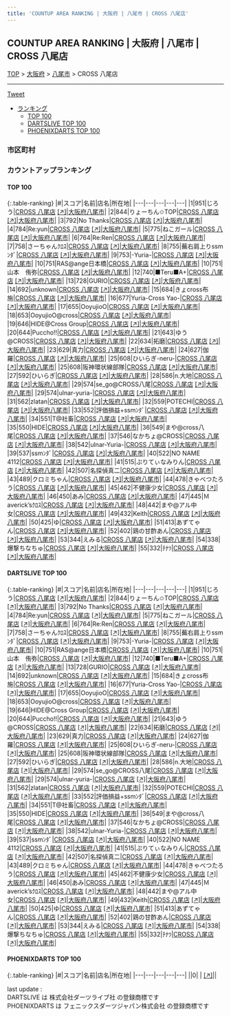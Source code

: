 ```yaml
---
title: 'COUNTUP AREA RANKING | 大阪府 | 八尾市 | CROSS 八尾店'
---
```

## COUNTUP AREA RANKING | 大阪府 | 八尾市 | CROSS 八尾店

[TOP](/darts/rank/) > [大阪府](/darts/rank/大阪府/) > [八尾市](/darts/rank/大阪府/八尾市/) > CROSS 八尾店

___

<a href="https://twitter.com/share?ref_src=twsrc%5Etfw" data-text="COUNTUP AREA RANKING | 大阪府八尾市CROSS 八尾店" class="twitter-share-button" data-hashtags="DARTSLIVE,PHOENIXDARTS,darts,ダーツ" data-show-count="false">Tweet</a>

* [ランキング](#カウントアップランキング)
    * [TOP 100](#top-100)
    * [DARTSLIVE TOP 100](#dartslive-top-100)
    * [PHOENIXDARTS TOP 100](#phoenixdarts-top-100)

### 市区町村

<ul>

</ul>

### カウントアップランキング

#### TOP 100



{:.table-ranking}
|#|スコア|名前|店名|所在地|
|---|---|---|---|---|
|1|951|<span class="rank-name-dl">じろう</span>|<a href="/darts/rank/shops/3f2dcb19a6d43828a3f63593b5358cc4.html">CROSS 八尾店</a> <a href="https://search.dartslive.com/jp/shop/3f2dcb19a6d43828a3f63593b5358cc4">[↗]</a>|<a href="/darts/rank/大阪府/八尾市">大阪府八尾市</a>|
|2|844|<span class="rank-name-dl">りょーちん✩TOP</span>|<a href="/darts/rank/shops/3f2dcb19a6d43828a3f63593b5358cc4.html">CROSS 八尾店</a> <a href="https://search.dartslive.com/jp/shop/3f2dcb19a6d43828a3f63593b5358cc4">[↗]</a>|<a href="/darts/rank/大阪府/八尾市">大阪府八尾市</a>|
|3|792|<span class="rank-name-dl">No Thanks</span>|<a href="/darts/rank/shops/3f2dcb19a6d43828a3f63593b5358cc4.html">CROSS 八尾店</a> <a href="https://search.dartslive.com/jp/shop/3f2dcb19a6d43828a3f63593b5358cc4">[↗]</a>|<a href="/darts/rank/大阪府/八尾市">大阪府八尾市</a>|
|4|784|<span class="rank-name-dl">Re:yun</span>|<a href="/darts/rank/shops/3f2dcb19a6d43828a3f63593b5358cc4.html">CROSS 八尾店</a> <a href="https://search.dartslive.com/jp/shop/3f2dcb19a6d43828a3f63593b5358cc4">[↗]</a>|<a href="/darts/rank/大阪府/八尾市">大阪府八尾市</a>|
|5|775|<span class="rank-name-dl">ねこガール</span>|<a href="/darts/rank/shops/3f2dcb19a6d43828a3f63593b5358cc4.html">CROSS 八尾店</a> <a href="https://search.dartslive.com/jp/shop/3f2dcb19a6d43828a3f63593b5358cc4">[↗]</a>|<a href="/darts/rank/大阪府/八尾市">大阪府八尾市</a>|
|6|764|<span class="rank-name-dl">Re:Ren</span>|<a href="/darts/rank/shops/3f2dcb19a6d43828a3f63593b5358cc4.html">CROSS 八尾店</a> <a href="https://search.dartslive.com/jp/shop/3f2dcb19a6d43828a3f63593b5358cc4">[↗]</a>|<a href="/darts/rank/大阪府/八尾市">大阪府八尾市</a>|
|7|758|<span class="rank-name-dl">さーちゃんｸﾛｽ</span>|<a href="/darts/rank/shops/3f2dcb19a6d43828a3f63593b5358cc4.html">CROSS 八尾店</a> <a href="https://search.dartslive.com/jp/shop/3f2dcb19a6d43828a3f63593b5358cc4">[↗]</a>|<a href="/darts/rank/大阪府/八尾市">大阪府八尾市</a>|
|8|755|<span class="rank-name-dl">蕪右肩上りssmﾝﾀﾞ</span>|<a href="/darts/rank/shops/3f2dcb19a6d43828a3f63593b5358cc4.html">CROSS 八尾店</a> <a href="https://search.dartslive.com/jp/shop/3f2dcb19a6d43828a3f63593b5358cc4">[↗]</a>|<a href="/darts/rank/大阪府/八尾市">大阪府八尾市</a>|
|9|753|<span class="rank-name-dl">-Yuria-</span>|<a href="/darts/rank/shops/3f2dcb19a6d43828a3f63593b5358cc4.html">CROSS 八尾店</a> <a href="https://search.dartslive.com/jp/shop/3f2dcb19a6d43828a3f63593b5358cc4">[↗]</a>|<a href="/darts/rank/大阪府/八尾市">大阪府八尾市</a>|
|10|751|<span class="rank-name-dl">RAS@ange日本橋</span>|<a href="/darts/rank/shops/3f2dcb19a6d43828a3f63593b5358cc4.html">CROSS 八尾店</a> <a href="https://search.dartslive.com/jp/shop/3f2dcb19a6d43828a3f63593b5358cc4">[↗]</a>|<a href="/darts/rank/大阪府/八尾市">大阪府八尾市</a>|
|10|751|<span class="rank-name-dl">山本　侑弥</span>|<a href="/darts/rank/shops/3f2dcb19a6d43828a3f63593b5358cc4.html">CROSS 八尾店</a> <a href="https://search.dartslive.com/jp/shop/3f2dcb19a6d43828a3f63593b5358cc4">[↗]</a>|<a href="/darts/rank/大阪府/八尾市">大阪府八尾市</a>|
|12|740|<span class="rank-name-dl">■Teru■A+</span>|<a href="/darts/rank/shops/3f2dcb19a6d43828a3f63593b5358cc4.html">CROSS 八尾店</a> <a href="https://search.dartslive.com/jp/shop/3f2dcb19a6d43828a3f63593b5358cc4">[↗]</a>|<a href="/darts/rank/大阪府/八尾市">大阪府八尾市</a>|
|13|728|<span class="rank-name-dl">GURIO</span>|<a href="/darts/rank/shops/3f2dcb19a6d43828a3f63593b5358cc4.html">CROSS 八尾店</a> <a href="https://search.dartslive.com/jp/shop/3f2dcb19a6d43828a3f63593b5358cc4">[↗]</a>|<a href="/darts/rank/大阪府/八尾市">大阪府八尾市</a>|
|14|692|<span class="rank-name-dl">unknown</span>|<a href="/darts/rank/shops/3f2dcb19a6d43828a3f63593b5358cc4.html">CROSS 八尾店</a> <a href="https://search.dartslive.com/jp/shop/3f2dcb19a6d43828a3f63593b5358cc4">[↗]</a>|<a href="/darts/rank/大阪府/八尾市">大阪府八尾市</a>|
|15|684|<span class="rank-name-dl">きょcross布施</span>|<a href="/darts/rank/shops/3f2dcb19a6d43828a3f63593b5358cc4.html">CROSS 八尾店</a> <a href="https://search.dartslive.com/jp/shop/3f2dcb19a6d43828a3f63593b5358cc4">[↗]</a>|<a href="/darts/rank/大阪府/八尾市">大阪府八尾市</a>|
|16|677|<span class="rank-name-dl">Yuria-Cross Yao-</span>|<a href="/darts/rank/shops/3f2dcb19a6d43828a3f63593b5358cc4.html">CROSS 八尾店</a> <a href="https://search.dartslive.com/jp/shop/3f2dcb19a6d43828a3f63593b5358cc4">[↗]</a>|<a href="/darts/rank/大阪府/八尾市">大阪府八尾市</a>|
|17|655|<span class="rank-name-dl">OoyujioO</span>|<a href="/darts/rank/shops/3f2dcb19a6d43828a3f63593b5358cc4.html">CROSS 八尾店</a> <a href="https://search.dartslive.com/jp/shop/3f2dcb19a6d43828a3f63593b5358cc4">[↗]</a>|<a href="/darts/rank/大阪府/八尾市">大阪府八尾市</a>|
|18|653|<span class="rank-name-dl">OoyujioO@cross</span>|<a href="/darts/rank/shops/3f2dcb19a6d43828a3f63593b5358cc4.html">CROSS 八尾店</a> <a href="https://search.dartslive.com/jp/shop/3f2dcb19a6d43828a3f63593b5358cc4">[↗]</a>|<a href="/darts/rank/大阪府/八尾市">大阪府八尾市</a>|
|19|646|<span class="rank-name-dl">HIDE@Cross Group</span>|<a href="/darts/rank/shops/3f2dcb19a6d43828a3f63593b5358cc4.html">CROSS 八尾店</a> <a href="https://search.dartslive.com/jp/shop/3f2dcb19a6d43828a3f63593b5358cc4">[↗]</a>|<a href="/darts/rank/大阪府/八尾市">大阪府八尾市</a>|
|20|644|<span class="rank-name-dl">Puccho!!</span>|<a href="/darts/rank/shops/3f2dcb19a6d43828a3f63593b5358cc4.html">CROSS 八尾店</a> <a href="https://search.dartslive.com/jp/shop/3f2dcb19a6d43828a3f63593b5358cc4">[↗]</a>|<a href="/darts/rank/大阪府/八尾市">大阪府八尾市</a>|
|21|643|<span class="rank-name-dl">ゆう@CROSS</span>|<a href="/darts/rank/shops/3f2dcb19a6d43828a3f63593b5358cc4.html">CROSS 八尾店</a> <a href="https://search.dartslive.com/jp/shop/3f2dcb19a6d43828a3f63593b5358cc4">[↗]</a>|<a href="/darts/rank/大阪府/八尾市">大阪府八尾市</a>|
|22|634|<span class="rank-name-dl">拓磨</span>|<a href="/darts/rank/shops/3f2dcb19a6d43828a3f63593b5358cc4.html">CROSS 八尾店</a> <a href="https://search.dartslive.com/jp/shop/3f2dcb19a6d43828a3f63593b5358cc4">[↗]</a>|<a href="/darts/rank/大阪府/八尾市">大阪府八尾市</a>|
|23|629|<span class="rank-name-dl">真力</span>|<a href="/darts/rank/shops/3f2dcb19a6d43828a3f63593b5358cc4.html">CROSS 八尾店</a> <a href="https://search.dartslive.com/jp/shop/3f2dcb19a6d43828a3f63593b5358cc4">[↗]</a>|<a href="/darts/rank/大阪府/八尾市">大阪府八尾市</a>|
|24|627|<span class="rank-name-dl">伽羅</span>|<a href="/darts/rank/shops/3f2dcb19a6d43828a3f63593b5358cc4.html">CROSS 八尾店</a> <a href="https://search.dartslive.com/jp/shop/3f2dcb19a6d43828a3f63593b5358cc4">[↗]</a>|<a href="/darts/rank/大阪府/八尾市">大阪府八尾市</a>|
|25|608|<span class="rank-name-dl">ひいらぎ-neru-</span>|<a href="/darts/rank/shops/3f2dcb19a6d43828a3f63593b5358cc4.html">CROSS 八尾店</a> <a href="https://search.dartslive.com/jp/shop/3f2dcb19a6d43828a3f63593b5358cc4">[↗]</a>|<a href="/darts/rank/大阪府/八尾市">大阪府八尾市</a>|
|25|608|<span class="rank-name-dl">阪神環状線部隊</span>|<a href="/darts/rank/shops/3f2dcb19a6d43828a3f63593b5358cc4.html">CROSS 八尾店</a> <a href="https://search.dartslive.com/jp/shop/3f2dcb19a6d43828a3f63593b5358cc4">[↗]</a>|<a href="/darts/rank/大阪府/八尾市">大阪府八尾市</a>|
|27|592|<span class="rank-name-dl">ひいらぎ</span>|<a href="/darts/rank/shops/3f2dcb19a6d43828a3f63593b5358cc4.html">CROSS 八尾店</a> <a href="https://search.dartslive.com/jp/shop/3f2dcb19a6d43828a3f63593b5358cc4">[↗]</a>|<a href="/darts/rank/大阪府/八尾市">大阪府八尾市</a>|
|28|586|<span class="rank-name-dl">n.大地</span>|<a href="/darts/rank/shops/3f2dcb19a6d43828a3f63593b5358cc4.html">CROSS 八尾店</a> <a href="https://search.dartslive.com/jp/shop/3f2dcb19a6d43828a3f63593b5358cc4">[↗]</a>|<a href="/darts/rank/大阪府/八尾市">大阪府八尾市</a>|
|29|574|<span class="rank-name-dl">se_go@CROSS八尾</span>|<a href="/darts/rank/shops/3f2dcb19a6d43828a3f63593b5358cc4.html">CROSS 八尾店</a> <a href="https://search.dartslive.com/jp/shop/3f2dcb19a6d43828a3f63593b5358cc4">[↗]</a>|<a href="/darts/rank/大阪府/八尾市">大阪府八尾市</a>|
|29|574|<span class="rank-name-dl">ulnar-yuria-</span>|<a href="/darts/rank/shops/3f2dcb19a6d43828a3f63593b5358cc4.html">CROSS 八尾店</a> <a href="https://search.dartslive.com/jp/shop/3f2dcb19a6d43828a3f63593b5358cc4">[↗]</a>|<a href="/darts/rank/大阪府/八尾市">大阪府八尾市</a>|
|31|562|<span class="rank-name-dl">zlatan</span>|<a href="/darts/rank/shops/3f2dcb19a6d43828a3f63593b5358cc4.html">CROSS 八尾店</a> <a href="https://search.dartslive.com/jp/shop/3f2dcb19a6d43828a3f63593b5358cc4">[↗]</a>|<a href="/darts/rank/大阪府/八尾市">大阪府八尾市</a>|
|32|559|<span class="rank-name-dl">POTECHI</span>|<a href="/darts/rank/shops/3f2dcb19a6d43828a3f63593b5358cc4.html">CROSS 八尾店</a> <a href="https://search.dartslive.com/jp/shop/3f2dcb19a6d43828a3f63593b5358cc4">[↗]</a>|<a href="/darts/rank/大阪府/八尾市">大阪府八尾市</a>|
|33|552|<span class="rank-name-dl">評価損益+ssmﾝﾀﾞ</span>|<a href="/darts/rank/shops/3f2dcb19a6d43828a3f63593b5358cc4.html">CROSS 八尾店</a> <a href="https://search.dartslive.com/jp/shop/3f2dcb19a6d43828a3f63593b5358cc4">[↗]</a>|<a href="/darts/rank/大阪府/八尾市">大阪府八尾市</a>|
|34|551|<span class="rank-name-dl">T@社畜</span>|<a href="/darts/rank/shops/3f2dcb19a6d43828a3f63593b5358cc4.html">CROSS 八尾店</a> <a href="https://search.dartslive.com/jp/shop/3f2dcb19a6d43828a3f63593b5358cc4">[↗]</a>|<a href="/darts/rank/大阪府/八尾市">大阪府八尾市</a>|
|35|550|<span class="rank-name-dl">HIDE</span>|<a href="/darts/rank/shops/3f2dcb19a6d43828a3f63593b5358cc4.html">CROSS 八尾店</a> <a href="https://search.dartslive.com/jp/shop/3f2dcb19a6d43828a3f63593b5358cc4">[↗]</a>|<a href="/darts/rank/大阪府/八尾市">大阪府八尾市</a>|
|36|549|<span class="rank-name-dl">まや@cross八尾</span>|<a href="/darts/rank/shops/3f2dcb19a6d43828a3f63593b5358cc4.html">CROSS 八尾店</a> <a href="https://search.dartslive.com/jp/shop/3f2dcb19a6d43828a3f63593b5358cc4">[↗]</a>|<a href="/darts/rank/大阪府/八尾市">大阪府八尾市</a>|
|37|546|<span class="rank-name-dl">なかちょ@CROSS</span>|<a href="/darts/rank/shops/3f2dcb19a6d43828a3f63593b5358cc4.html">CROSS 八尾店</a> <a href="https://search.dartslive.com/jp/shop/3f2dcb19a6d43828a3f63593b5358cc4">[↗]</a>|<a href="/darts/rank/大阪府/八尾市">大阪府八尾市</a>|
|38|542|<span class="rank-name-dl">ulnar-Yuria-</span>|<a href="/darts/rank/shops/3f2dcb19a6d43828a3f63593b5358cc4.html">CROSS 八尾店</a> <a href="https://search.dartslive.com/jp/shop/3f2dcb19a6d43828a3f63593b5358cc4">[↗]</a>|<a href="/darts/rank/大阪府/八尾市">大阪府八尾市</a>|
|39|537|<span class="rank-name-dl">ssmﾝﾀﾞ</span>|<a href="/darts/rank/shops/3f2dcb19a6d43828a3f63593b5358cc4.html">CROSS 八尾店</a> <a href="https://search.dartslive.com/jp/shop/3f2dcb19a6d43828a3f63593b5358cc4">[↗]</a>|<a href="/darts/rank/大阪府/八尾市">大阪府八尾市</a>|
|40|522|<span class="rank-name-dl">NO NAME 4112</span>|<a href="/darts/rank/shops/3f2dcb19a6d43828a3f63593b5358cc4.html">CROSS 八尾店</a> <a href="https://search.dartslive.com/jp/shop/3f2dcb19a6d43828a3f63593b5358cc4">[↗]</a>|<a href="/darts/rank/大阪府/八尾市">大阪府八尾市</a>|
|41|515|<span class="rank-name-dl">ぷりてぃなみりん</span>|<a href="/darts/rank/shops/3f2dcb19a6d43828a3f63593b5358cc4.html">CROSS 八尾店</a> <a href="https://search.dartslive.com/jp/shop/3f2dcb19a6d43828a3f63593b5358cc4">[↗]</a>|<a href="/darts/rank/大阪府/八尾市">大阪府八尾市</a>|
|42|507|<span class="rank-name-dl">名探偵真二</span>|<a href="/darts/rank/shops/3f2dcb19a6d43828a3f63593b5358cc4.html">CROSS 八尾店</a> <a href="https://search.dartslive.com/jp/shop/3f2dcb19a6d43828a3f63593b5358cc4">[↗]</a>|<a href="/darts/rank/大阪府/八尾市">大阪府八尾市</a>|
|43|489|<span class="rank-name-dl">クロミちゃん</span>|<a href="/darts/rank/shops/3f2dcb19a6d43828a3f63593b5358cc4.html">CROSS 八尾店</a> <a href="https://search.dartslive.com/jp/shop/3f2dcb19a6d43828a3f63593b5358cc4">[↗]</a>|<a href="/darts/rank/大阪府/八尾市">大阪府八尾市</a>|
|44|478|<span class="rank-name-dl">きゃべつたろう</span>|<a href="/darts/rank/shops/3f2dcb19a6d43828a3f63593b5358cc4.html">CROSS 八尾店</a> <a href="https://search.dartslive.com/jp/shop/3f2dcb19a6d43828a3f63593b5358cc4">[↗]</a>|<a href="/darts/rank/大阪府/八尾市">大阪府八尾市</a>|
|45|462|<span class="rank-name-dl">不健康少女</span>|<a href="/darts/rank/shops/3f2dcb19a6d43828a3f63593b5358cc4.html">CROSS 八尾店</a> <a href="https://search.dartslive.com/jp/shop/3f2dcb19a6d43828a3f63593b5358cc4">[↗]</a>|<a href="/darts/rank/大阪府/八尾市">大阪府八尾市</a>|
|46|450|<span class="rank-name-dl">あみ</span>|<a href="/darts/rank/shops/3f2dcb19a6d43828a3f63593b5358cc4.html">CROSS 八尾店</a> <a href="https://search.dartslive.com/jp/shop/3f2dcb19a6d43828a3f63593b5358cc4">[↗]</a>|<a href="/darts/rank/大阪府/八尾市">大阪府八尾市</a>|
|47|445|<span class="rank-name-dl">Ｍaverick’sｸﾛｽ</span>|<a href="/darts/rank/shops/3f2dcb19a6d43828a3f63593b5358cc4.html">CROSS 八尾店</a> <a href="https://search.dartslive.com/jp/shop/3f2dcb19a6d43828a3f63593b5358cc4">[↗]</a>|<a href="/darts/rank/大阪府/八尾市">大阪府八尾市</a>|
|48|442|<span class="rank-name-dl">まや@アル中女</span>|<a href="/darts/rank/shops/3f2dcb19a6d43828a3f63593b5358cc4.html">CROSS 八尾店</a> <a href="https://search.dartslive.com/jp/shop/3f2dcb19a6d43828a3f63593b5358cc4">[↗]</a>|<a href="/darts/rank/大阪府/八尾市">大阪府八尾市</a>|
|49|432|<span class="rank-name-dl">Keith</span>|<a href="/darts/rank/shops/3f2dcb19a6d43828a3f63593b5358cc4.html">CROSS 八尾店</a> <a href="https://search.dartslive.com/jp/shop/3f2dcb19a6d43828a3f63593b5358cc4">[↗]</a>|<a href="/darts/rank/大阪府/八尾市">大阪府八尾市</a>|
|50|425|<span class="rank-name-dl">ゆ</span>|<a href="/darts/rank/shops/3f2dcb19a6d43828a3f63593b5358cc4.html">CROSS 八尾店</a> <a href="https://search.dartslive.com/jp/shop/3f2dcb19a6d43828a3f63593b5358cc4">[↗]</a>|<a href="/darts/rank/大阪府/八尾市">大阪府八尾市</a>|
|51|413|<span class="rank-name-dl">あずてゃん</span>|<a href="/darts/rank/shops/3f2dcb19a6d43828a3f63593b5358cc4.html">CROSS 八尾店</a> <a href="https://search.dartslive.com/jp/shop/3f2dcb19a6d43828a3f63593b5358cc4">[↗]</a>|<a href="/darts/rank/大阪府/八尾市">大阪府八尾市</a>|
|52|402|<span class="rank-name-dl">鶏の甘酢あん</span>|<a href="/darts/rank/shops/3f2dcb19a6d43828a3f63593b5358cc4.html">CROSS 八尾店</a> <a href="https://search.dartslive.com/jp/shop/3f2dcb19a6d43828a3f63593b5358cc4">[↗]</a>|<a href="/darts/rank/大阪府/八尾市">大阪府八尾市</a>|
|53|344|<span class="rank-name-dl">えみる</span>|<a href="/darts/rank/shops/3f2dcb19a6d43828a3f63593b5358cc4.html">CROSS 八尾店</a> <a href="https://search.dartslive.com/jp/shop/3f2dcb19a6d43828a3f63593b5358cc4">[↗]</a>|<a href="/darts/rank/大阪府/八尾市">大阪府八尾市</a>|
|54|338|<span class="rank-name-dl">爆撃ちなちゅ</span>|<a href="/darts/rank/shops/3f2dcb19a6d43828a3f63593b5358cc4.html">CROSS 八尾店</a> <a href="https://search.dartslive.com/jp/shop/3f2dcb19a6d43828a3f63593b5358cc4">[↗]</a>|<a href="/darts/rank/大阪府/八尾市">大阪府八尾市</a>|
|55|332|<span class="rank-name-dl">ﾁﾅﾂ</span>|<a href="/darts/rank/shops/3f2dcb19a6d43828a3f63593b5358cc4.html">CROSS 八尾店</a> <a href="https://search.dartslive.com/jp/shop/3f2dcb19a6d43828a3f63593b5358cc4">[↗]</a>|<a href="/darts/rank/大阪府/八尾市">大阪府八尾市</a>|


#### DARTSLIVE TOP 100



{:.table-ranking}
|#|スコア|名前|店名|所在地|
|---|---|---|---|---|
|1|951|<span class="rank-name-dl">じろう</span>|<a href="/darts/rank/shops/3f2dcb19a6d43828a3f63593b5358cc4.html">CROSS 八尾店</a> <a href="https://search.dartslive.com/jp/shop/3f2dcb19a6d43828a3f63593b5358cc4">[↗]</a>|<a href="/darts/rank/大阪府/八尾市">大阪府八尾市</a>|
|2|844|<span class="rank-name-dl">りょーちん✩TOP</span>|<a href="/darts/rank/shops/3f2dcb19a6d43828a3f63593b5358cc4.html">CROSS 八尾店</a> <a href="https://search.dartslive.com/jp/shop/3f2dcb19a6d43828a3f63593b5358cc4">[↗]</a>|<a href="/darts/rank/大阪府/八尾市">大阪府八尾市</a>|
|3|792|<span class="rank-name-dl">No Thanks</span>|<a href="/darts/rank/shops/3f2dcb19a6d43828a3f63593b5358cc4.html">CROSS 八尾店</a> <a href="https://search.dartslive.com/jp/shop/3f2dcb19a6d43828a3f63593b5358cc4">[↗]</a>|<a href="/darts/rank/大阪府/八尾市">大阪府八尾市</a>|
|4|784|<span class="rank-name-dl">Re:yun</span>|<a href="/darts/rank/shops/3f2dcb19a6d43828a3f63593b5358cc4.html">CROSS 八尾店</a> <a href="https://search.dartslive.com/jp/shop/3f2dcb19a6d43828a3f63593b5358cc4">[↗]</a>|<a href="/darts/rank/大阪府/八尾市">大阪府八尾市</a>|
|5|775|<span class="rank-name-dl">ねこガール</span>|<a href="/darts/rank/shops/3f2dcb19a6d43828a3f63593b5358cc4.html">CROSS 八尾店</a> <a href="https://search.dartslive.com/jp/shop/3f2dcb19a6d43828a3f63593b5358cc4">[↗]</a>|<a href="/darts/rank/大阪府/八尾市">大阪府八尾市</a>|
|6|764|<span class="rank-name-dl">Re:Ren</span>|<a href="/darts/rank/shops/3f2dcb19a6d43828a3f63593b5358cc4.html">CROSS 八尾店</a> <a href="https://search.dartslive.com/jp/shop/3f2dcb19a6d43828a3f63593b5358cc4">[↗]</a>|<a href="/darts/rank/大阪府/八尾市">大阪府八尾市</a>|
|7|758|<span class="rank-name-dl">さーちゃんｸﾛｽ</span>|<a href="/darts/rank/shops/3f2dcb19a6d43828a3f63593b5358cc4.html">CROSS 八尾店</a> <a href="https://search.dartslive.com/jp/shop/3f2dcb19a6d43828a3f63593b5358cc4">[↗]</a>|<a href="/darts/rank/大阪府/八尾市">大阪府八尾市</a>|
|8|755|<span class="rank-name-dl">蕪右肩上りssmﾝﾀﾞ</span>|<a href="/darts/rank/shops/3f2dcb19a6d43828a3f63593b5358cc4.html">CROSS 八尾店</a> <a href="https://search.dartslive.com/jp/shop/3f2dcb19a6d43828a3f63593b5358cc4">[↗]</a>|<a href="/darts/rank/大阪府/八尾市">大阪府八尾市</a>|
|9|753|<span class="rank-name-dl">-Yuria-</span>|<a href="/darts/rank/shops/3f2dcb19a6d43828a3f63593b5358cc4.html">CROSS 八尾店</a> <a href="https://search.dartslive.com/jp/shop/3f2dcb19a6d43828a3f63593b5358cc4">[↗]</a>|<a href="/darts/rank/大阪府/八尾市">大阪府八尾市</a>|
|10|751|<span class="rank-name-dl">RAS@ange日本橋</span>|<a href="/darts/rank/shops/3f2dcb19a6d43828a3f63593b5358cc4.html">CROSS 八尾店</a> <a href="https://search.dartslive.com/jp/shop/3f2dcb19a6d43828a3f63593b5358cc4">[↗]</a>|<a href="/darts/rank/大阪府/八尾市">大阪府八尾市</a>|
|10|751|<span class="rank-name-dl">山本　侑弥</span>|<a href="/darts/rank/shops/3f2dcb19a6d43828a3f63593b5358cc4.html">CROSS 八尾店</a> <a href="https://search.dartslive.com/jp/shop/3f2dcb19a6d43828a3f63593b5358cc4">[↗]</a>|<a href="/darts/rank/大阪府/八尾市">大阪府八尾市</a>|
|12|740|<span class="rank-name-dl">■Teru■A+</span>|<a href="/darts/rank/shops/3f2dcb19a6d43828a3f63593b5358cc4.html">CROSS 八尾店</a> <a href="https://search.dartslive.com/jp/shop/3f2dcb19a6d43828a3f63593b5358cc4">[↗]</a>|<a href="/darts/rank/大阪府/八尾市">大阪府八尾市</a>|
|13|728|<span class="rank-name-dl">GURIO</span>|<a href="/darts/rank/shops/3f2dcb19a6d43828a3f63593b5358cc4.html">CROSS 八尾店</a> <a href="https://search.dartslive.com/jp/shop/3f2dcb19a6d43828a3f63593b5358cc4">[↗]</a>|<a href="/darts/rank/大阪府/八尾市">大阪府八尾市</a>|
|14|692|<span class="rank-name-dl">unknown</span>|<a href="/darts/rank/shops/3f2dcb19a6d43828a3f63593b5358cc4.html">CROSS 八尾店</a> <a href="https://search.dartslive.com/jp/shop/3f2dcb19a6d43828a3f63593b5358cc4">[↗]</a>|<a href="/darts/rank/大阪府/八尾市">大阪府八尾市</a>|
|15|684|<span class="rank-name-dl">きょcross布施</span>|<a href="/darts/rank/shops/3f2dcb19a6d43828a3f63593b5358cc4.html">CROSS 八尾店</a> <a href="https://search.dartslive.com/jp/shop/3f2dcb19a6d43828a3f63593b5358cc4">[↗]</a>|<a href="/darts/rank/大阪府/八尾市">大阪府八尾市</a>|
|16|677|<span class="rank-name-dl">Yuria-Cross Yao-</span>|<a href="/darts/rank/shops/3f2dcb19a6d43828a3f63593b5358cc4.html">CROSS 八尾店</a> <a href="https://search.dartslive.com/jp/shop/3f2dcb19a6d43828a3f63593b5358cc4">[↗]</a>|<a href="/darts/rank/大阪府/八尾市">大阪府八尾市</a>|
|17|655|<span class="rank-name-dl">OoyujioO</span>|<a href="/darts/rank/shops/3f2dcb19a6d43828a3f63593b5358cc4.html">CROSS 八尾店</a> <a href="https://search.dartslive.com/jp/shop/3f2dcb19a6d43828a3f63593b5358cc4">[↗]</a>|<a href="/darts/rank/大阪府/八尾市">大阪府八尾市</a>|
|18|653|<span class="rank-name-dl">OoyujioO@cross</span>|<a href="/darts/rank/shops/3f2dcb19a6d43828a3f63593b5358cc4.html">CROSS 八尾店</a> <a href="https://search.dartslive.com/jp/shop/3f2dcb19a6d43828a3f63593b5358cc4">[↗]</a>|<a href="/darts/rank/大阪府/八尾市">大阪府八尾市</a>|
|19|646|<span class="rank-name-dl">HIDE@Cross Group</span>|<a href="/darts/rank/shops/3f2dcb19a6d43828a3f63593b5358cc4.html">CROSS 八尾店</a> <a href="https://search.dartslive.com/jp/shop/3f2dcb19a6d43828a3f63593b5358cc4">[↗]</a>|<a href="/darts/rank/大阪府/八尾市">大阪府八尾市</a>|
|20|644|<span class="rank-name-dl">Puccho!!</span>|<a href="/darts/rank/shops/3f2dcb19a6d43828a3f63593b5358cc4.html">CROSS 八尾店</a> <a href="https://search.dartslive.com/jp/shop/3f2dcb19a6d43828a3f63593b5358cc4">[↗]</a>|<a href="/darts/rank/大阪府/八尾市">大阪府八尾市</a>|
|21|643|<span class="rank-name-dl">ゆう@CROSS</span>|<a href="/darts/rank/shops/3f2dcb19a6d43828a3f63593b5358cc4.html">CROSS 八尾店</a> <a href="https://search.dartslive.com/jp/shop/3f2dcb19a6d43828a3f63593b5358cc4">[↗]</a>|<a href="/darts/rank/大阪府/八尾市">大阪府八尾市</a>|
|22|634|<span class="rank-name-dl">拓磨</span>|<a href="/darts/rank/shops/3f2dcb19a6d43828a3f63593b5358cc4.html">CROSS 八尾店</a> <a href="https://search.dartslive.com/jp/shop/3f2dcb19a6d43828a3f63593b5358cc4">[↗]</a>|<a href="/darts/rank/大阪府/八尾市">大阪府八尾市</a>|
|23|629|<span class="rank-name-dl">真力</span>|<a href="/darts/rank/shops/3f2dcb19a6d43828a3f63593b5358cc4.html">CROSS 八尾店</a> <a href="https://search.dartslive.com/jp/shop/3f2dcb19a6d43828a3f63593b5358cc4">[↗]</a>|<a href="/darts/rank/大阪府/八尾市">大阪府八尾市</a>|
|24|627|<span class="rank-name-dl">伽羅</span>|<a href="/darts/rank/shops/3f2dcb19a6d43828a3f63593b5358cc4.html">CROSS 八尾店</a> <a href="https://search.dartslive.com/jp/shop/3f2dcb19a6d43828a3f63593b5358cc4">[↗]</a>|<a href="/darts/rank/大阪府/八尾市">大阪府八尾市</a>|
|25|608|<span class="rank-name-dl">ひいらぎ-neru-</span>|<a href="/darts/rank/shops/3f2dcb19a6d43828a3f63593b5358cc4.html">CROSS 八尾店</a> <a href="https://search.dartslive.com/jp/shop/3f2dcb19a6d43828a3f63593b5358cc4">[↗]</a>|<a href="/darts/rank/大阪府/八尾市">大阪府八尾市</a>|
|25|608|<span class="rank-name-dl">阪神環状線部隊</span>|<a href="/darts/rank/shops/3f2dcb19a6d43828a3f63593b5358cc4.html">CROSS 八尾店</a> <a href="https://search.dartslive.com/jp/shop/3f2dcb19a6d43828a3f63593b5358cc4">[↗]</a>|<a href="/darts/rank/大阪府/八尾市">大阪府八尾市</a>|
|27|592|<span class="rank-name-dl">ひいらぎ</span>|<a href="/darts/rank/shops/3f2dcb19a6d43828a3f63593b5358cc4.html">CROSS 八尾店</a> <a href="https://search.dartslive.com/jp/shop/3f2dcb19a6d43828a3f63593b5358cc4">[↗]</a>|<a href="/darts/rank/大阪府/八尾市">大阪府八尾市</a>|
|28|586|<span class="rank-name-dl">n.大地</span>|<a href="/darts/rank/shops/3f2dcb19a6d43828a3f63593b5358cc4.html">CROSS 八尾店</a> <a href="https://search.dartslive.com/jp/shop/3f2dcb19a6d43828a3f63593b5358cc4">[↗]</a>|<a href="/darts/rank/大阪府/八尾市">大阪府八尾市</a>|
|29|574|<span class="rank-name-dl">se_go@CROSS八尾</span>|<a href="/darts/rank/shops/3f2dcb19a6d43828a3f63593b5358cc4.html">CROSS 八尾店</a> <a href="https://search.dartslive.com/jp/shop/3f2dcb19a6d43828a3f63593b5358cc4">[↗]</a>|<a href="/darts/rank/大阪府/八尾市">大阪府八尾市</a>|
|29|574|<span class="rank-name-dl">ulnar-yuria-</span>|<a href="/darts/rank/shops/3f2dcb19a6d43828a3f63593b5358cc4.html">CROSS 八尾店</a> <a href="https://search.dartslive.com/jp/shop/3f2dcb19a6d43828a3f63593b5358cc4">[↗]</a>|<a href="/darts/rank/大阪府/八尾市">大阪府八尾市</a>|
|31|562|<span class="rank-name-dl">zlatan</span>|<a href="/darts/rank/shops/3f2dcb19a6d43828a3f63593b5358cc4.html">CROSS 八尾店</a> <a href="https://search.dartslive.com/jp/shop/3f2dcb19a6d43828a3f63593b5358cc4">[↗]</a>|<a href="/darts/rank/大阪府/八尾市">大阪府八尾市</a>|
|32|559|<span class="rank-name-dl">POTECHI</span>|<a href="/darts/rank/shops/3f2dcb19a6d43828a3f63593b5358cc4.html">CROSS 八尾店</a> <a href="https://search.dartslive.com/jp/shop/3f2dcb19a6d43828a3f63593b5358cc4">[↗]</a>|<a href="/darts/rank/大阪府/八尾市">大阪府八尾市</a>|
|33|552|<span class="rank-name-dl">評価損益+ssmﾝﾀﾞ</span>|<a href="/darts/rank/shops/3f2dcb19a6d43828a3f63593b5358cc4.html">CROSS 八尾店</a> <a href="https://search.dartslive.com/jp/shop/3f2dcb19a6d43828a3f63593b5358cc4">[↗]</a>|<a href="/darts/rank/大阪府/八尾市">大阪府八尾市</a>|
|34|551|<span class="rank-name-dl">T@社畜</span>|<a href="/darts/rank/shops/3f2dcb19a6d43828a3f63593b5358cc4.html">CROSS 八尾店</a> <a href="https://search.dartslive.com/jp/shop/3f2dcb19a6d43828a3f63593b5358cc4">[↗]</a>|<a href="/darts/rank/大阪府/八尾市">大阪府八尾市</a>|
|35|550|<span class="rank-name-dl">HIDE</span>|<a href="/darts/rank/shops/3f2dcb19a6d43828a3f63593b5358cc4.html">CROSS 八尾店</a> <a href="https://search.dartslive.com/jp/shop/3f2dcb19a6d43828a3f63593b5358cc4">[↗]</a>|<a href="/darts/rank/大阪府/八尾市">大阪府八尾市</a>|
|36|549|<span class="rank-name-dl">まや@cross八尾</span>|<a href="/darts/rank/shops/3f2dcb19a6d43828a3f63593b5358cc4.html">CROSS 八尾店</a> <a href="https://search.dartslive.com/jp/shop/3f2dcb19a6d43828a3f63593b5358cc4">[↗]</a>|<a href="/darts/rank/大阪府/八尾市">大阪府八尾市</a>|
|37|546|<span class="rank-name-dl">なかちょ@CROSS</span>|<a href="/darts/rank/shops/3f2dcb19a6d43828a3f63593b5358cc4.html">CROSS 八尾店</a> <a href="https://search.dartslive.com/jp/shop/3f2dcb19a6d43828a3f63593b5358cc4">[↗]</a>|<a href="/darts/rank/大阪府/八尾市">大阪府八尾市</a>|
|38|542|<span class="rank-name-dl">ulnar-Yuria-</span>|<a href="/darts/rank/shops/3f2dcb19a6d43828a3f63593b5358cc4.html">CROSS 八尾店</a> <a href="https://search.dartslive.com/jp/shop/3f2dcb19a6d43828a3f63593b5358cc4">[↗]</a>|<a href="/darts/rank/大阪府/八尾市">大阪府八尾市</a>|
|39|537|<span class="rank-name-dl">ssmﾝﾀﾞ</span>|<a href="/darts/rank/shops/3f2dcb19a6d43828a3f63593b5358cc4.html">CROSS 八尾店</a> <a href="https://search.dartslive.com/jp/shop/3f2dcb19a6d43828a3f63593b5358cc4">[↗]</a>|<a href="/darts/rank/大阪府/八尾市">大阪府八尾市</a>|
|40|522|<span class="rank-name-dl">NO NAME 4112</span>|<a href="/darts/rank/shops/3f2dcb19a6d43828a3f63593b5358cc4.html">CROSS 八尾店</a> <a href="https://search.dartslive.com/jp/shop/3f2dcb19a6d43828a3f63593b5358cc4">[↗]</a>|<a href="/darts/rank/大阪府/八尾市">大阪府八尾市</a>|
|41|515|<span class="rank-name-dl">ぷりてぃなみりん</span>|<a href="/darts/rank/shops/3f2dcb19a6d43828a3f63593b5358cc4.html">CROSS 八尾店</a> <a href="https://search.dartslive.com/jp/shop/3f2dcb19a6d43828a3f63593b5358cc4">[↗]</a>|<a href="/darts/rank/大阪府/八尾市">大阪府八尾市</a>|
|42|507|<span class="rank-name-dl">名探偵真二</span>|<a href="/darts/rank/shops/3f2dcb19a6d43828a3f63593b5358cc4.html">CROSS 八尾店</a> <a href="https://search.dartslive.com/jp/shop/3f2dcb19a6d43828a3f63593b5358cc4">[↗]</a>|<a href="/darts/rank/大阪府/八尾市">大阪府八尾市</a>|
|43|489|<span class="rank-name-dl">クロミちゃん</span>|<a href="/darts/rank/shops/3f2dcb19a6d43828a3f63593b5358cc4.html">CROSS 八尾店</a> <a href="https://search.dartslive.com/jp/shop/3f2dcb19a6d43828a3f63593b5358cc4">[↗]</a>|<a href="/darts/rank/大阪府/八尾市">大阪府八尾市</a>|
|44|478|<span class="rank-name-dl">きゃべつたろう</span>|<a href="/darts/rank/shops/3f2dcb19a6d43828a3f63593b5358cc4.html">CROSS 八尾店</a> <a href="https://search.dartslive.com/jp/shop/3f2dcb19a6d43828a3f63593b5358cc4">[↗]</a>|<a href="/darts/rank/大阪府/八尾市">大阪府八尾市</a>|
|45|462|<span class="rank-name-dl">不健康少女</span>|<a href="/darts/rank/shops/3f2dcb19a6d43828a3f63593b5358cc4.html">CROSS 八尾店</a> <a href="https://search.dartslive.com/jp/shop/3f2dcb19a6d43828a3f63593b5358cc4">[↗]</a>|<a href="/darts/rank/大阪府/八尾市">大阪府八尾市</a>|
|46|450|<span class="rank-name-dl">あみ</span>|<a href="/darts/rank/shops/3f2dcb19a6d43828a3f63593b5358cc4.html">CROSS 八尾店</a> <a href="https://search.dartslive.com/jp/shop/3f2dcb19a6d43828a3f63593b5358cc4">[↗]</a>|<a href="/darts/rank/大阪府/八尾市">大阪府八尾市</a>|
|47|445|<span class="rank-name-dl">Ｍaverick’sｸﾛｽ</span>|<a href="/darts/rank/shops/3f2dcb19a6d43828a3f63593b5358cc4.html">CROSS 八尾店</a> <a href="https://search.dartslive.com/jp/shop/3f2dcb19a6d43828a3f63593b5358cc4">[↗]</a>|<a href="/darts/rank/大阪府/八尾市">大阪府八尾市</a>|
|48|442|<span class="rank-name-dl">まや@アル中女</span>|<a href="/darts/rank/shops/3f2dcb19a6d43828a3f63593b5358cc4.html">CROSS 八尾店</a> <a href="https://search.dartslive.com/jp/shop/3f2dcb19a6d43828a3f63593b5358cc4">[↗]</a>|<a href="/darts/rank/大阪府/八尾市">大阪府八尾市</a>|
|49|432|<span class="rank-name-dl">Keith</span>|<a href="/darts/rank/shops/3f2dcb19a6d43828a3f63593b5358cc4.html">CROSS 八尾店</a> <a href="https://search.dartslive.com/jp/shop/3f2dcb19a6d43828a3f63593b5358cc4">[↗]</a>|<a href="/darts/rank/大阪府/八尾市">大阪府八尾市</a>|
|50|425|<span class="rank-name-dl">ゆ</span>|<a href="/darts/rank/shops/3f2dcb19a6d43828a3f63593b5358cc4.html">CROSS 八尾店</a> <a href="https://search.dartslive.com/jp/shop/3f2dcb19a6d43828a3f63593b5358cc4">[↗]</a>|<a href="/darts/rank/大阪府/八尾市">大阪府八尾市</a>|
|51|413|<span class="rank-name-dl">あずてゃん</span>|<a href="/darts/rank/shops/3f2dcb19a6d43828a3f63593b5358cc4.html">CROSS 八尾店</a> <a href="https://search.dartslive.com/jp/shop/3f2dcb19a6d43828a3f63593b5358cc4">[↗]</a>|<a href="/darts/rank/大阪府/八尾市">大阪府八尾市</a>|
|52|402|<span class="rank-name-dl">鶏の甘酢あん</span>|<a href="/darts/rank/shops/3f2dcb19a6d43828a3f63593b5358cc4.html">CROSS 八尾店</a> <a href="https://search.dartslive.com/jp/shop/3f2dcb19a6d43828a3f63593b5358cc4">[↗]</a>|<a href="/darts/rank/大阪府/八尾市">大阪府八尾市</a>|
|53|344|<span class="rank-name-dl">えみる</span>|<a href="/darts/rank/shops/3f2dcb19a6d43828a3f63593b5358cc4.html">CROSS 八尾店</a> <a href="https://search.dartslive.com/jp/shop/3f2dcb19a6d43828a3f63593b5358cc4">[↗]</a>|<a href="/darts/rank/大阪府/八尾市">大阪府八尾市</a>|
|54|338|<span class="rank-name-dl">爆撃ちなちゅ</span>|<a href="/darts/rank/shops/3f2dcb19a6d43828a3f63593b5358cc4.html">CROSS 八尾店</a> <a href="https://search.dartslive.com/jp/shop/3f2dcb19a6d43828a3f63593b5358cc4">[↗]</a>|<a href="/darts/rank/大阪府/八尾市">大阪府八尾市</a>|
|55|332|<span class="rank-name-dl">ﾁﾅﾂ</span>|<a href="/darts/rank/shops/3f2dcb19a6d43828a3f63593b5358cc4.html">CROSS 八尾店</a> <a href="https://search.dartslive.com/jp/shop/3f2dcb19a6d43828a3f63593b5358cc4">[↗]</a>|<a href="/darts/rank/大阪府/八尾市">大阪府八尾市</a>|


#### PHOENIXDARTS TOP 100



{:.table-ranking}
|#|スコア|名前|店名|所在地|
|---|---|---|---|---|
||0|<span class="rank-name-dl"> </span>|<a href="/darts/rank/shops/.html"></a> <a href="">[↗]</a>|<a href="/darts/rank//"></a>|


<div class="footer border-top border-gray-light mt-5 pt-3 text-right text-gray">
    last update : <span style="font-weight: italic" id="foot_last_modified"></span><br />
    DARTSLIVE は 株式会社ダーツライブ社 の登録商標です<br />
    PHOENIXDARTS は フェニックスダーツジャパン株式会社 の登録商標です<br />
</div>

<script src="https://cdnjs.cloudflare.com/ajax/libs/jquery.tablesorter/2.31.3/js/jquery.tablesorter.min.js" integrity="sha512-qzgd5cYSZcosqpzpn7zF2ZId8f/8CHmFKZ8j7mU4OUXTNRd5g+ZHBPsgKEwoqxCtdQvExE5LprwwPAgoicguNg==" crossorigin="anonymous" referrerpolicy="no-referrer"></script>
<link rel="stylesheet" href="https://cdnjs.cloudflare.com/ajax/libs/jquery.tablesorter/2.31.3/css/theme.default.min.css" integrity="sha512-wghhOJkjQX0Lh3NSWvNKeZ0ZpNn+SPVXX1Qyc9OCaogADktxrBiBdKGDoqVUOyhStvMBmJQ8ZdMHiR3wuEq8+w==" crossorigin="anonymous" referrerpolicy="no-referrer" />
<script>
$(function() {
    $(".table-ranking").tablesorter({sortList:[[0, 0]]});
    $("#foot_last_modified").text(formatDate(new Date(document.lastModified), 'yyyy-MM-dd HH:mm:ss'));
});
</script>

<script async src="https://platform.twitter.com/widgets.js" charset="utf-8"></script>